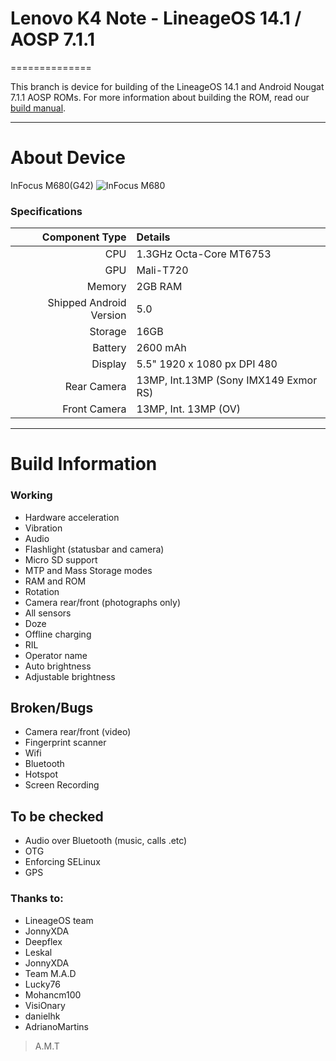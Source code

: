 # Lenovo K4 Note - LineageOS 14.1 / AOSP 7.1.1
==============

This branch is device for building of the LineageOS 14.1 and Android Nougat 7.1.1 AOSP ROMs. For more information about building the ROM, read our [build manual](manual).

---

# About Device

InFocus M680(G42)
![InFocus M680](http://http://img01.ibnlive.in/ibnlive/uploads/875x584/jpg/2015/12/infocus-m680-featured.jpg "InFocus M680")

### Specifications

Component Type | Details
-------:|:-------------------------
CPU     | 1.3GHz Octa-Core MT6753
GPU     | Mali-T720
Memory  | 2GB RAM
Shipped Android Version | 5.0
Storage | 16GB
Battery | 2600 mAh
Display | 5.5" 1920 x 1080 px DPI 480
Rear Camera | 13MP, Int.13MP (Sony IMX149 Exmor RS)
Front Camera | 13MP, Int. 13MP (OV)

---

# Build Information

### Working
 * Hardware acceleration
 * Vibration
 * Audio
 * Flashlight (statusbar and camera)
 * Micro SD support
 * MTP and Mass Storage modes
 * RAM and ROM
 * Rotation
 * Camera rear/front (photographs only)
 * All sensors
 * Doze
 * Offline charging
 * RIL
 * Operator name
 * Auto brightness
 * Adjustable brightness

## Broken/Bugs
 * Camera rear/front (video)
 * Fingerprint scanner
 * Wifi
 * Bluetooth
 * Hotspot
 * Screen Recording
 
## To be checked
 * Audio over Bluetooth (music, calls .etc)
 * OTG
 * Enforcing SELinux
 * GPS


### Thanks to:
 * LineageOS team
 * JonnyXDA
 * Deepflex
 * Leskal
 * JonnyXDA
 * Team M.A.D
 * Lucky76
 * Mohancm100
 * VisiOnary
 * danielhk
 * AdrianoMartins
 > A.M.T
